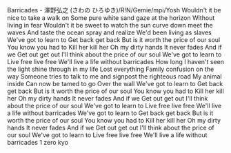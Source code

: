 Barricades - 澤野弘之 (さわの ひろゆき)/R!N/Gemie/mpi/Yosh
Wouldn't it be nice to take a walk on
Some pure white sand gaze at the horizon
Without living in fear
Wouldn't it be sweet to watch the sun curve down meet the waves
And taste the ocean spray and realize
We'd been living as slaves
We've got to learn to
Get back get back
But is it worth the price of our soul
You know you had to
Kill her kill her
Oh my dirty hands
It never fades
And if we
Get out get out
I'll think about the price of our soul
We've got to learn to
Live free live free
We'll live a life without barricades
How long I haven't seen the light shine through in my life
Lost everything
Family confusion on the way
Someone tries to talk to me and signpost the righteous road
My animal inside
Can now be tamed to go
Over the wall
We've got to learn to
Get back get back
But is it worth the price of our soul
You know you had to
Kill her kill her
Oh my dirty hands
It never fades
And if we
Get out get out
I'll think about the price of our soul
We've got to learn to
Live free live free
We'll live a life without barricades
We've got to learn to
Get back get back
But is it worth the price of our soul
You know you had to
Kill her kill her
Oh my dirty hands
It never fades
And if we
Get out get out
I'll think about the price of our soul
We've got to learn to
Live free live free
We'll live a life without barricades
1
zero
kyo

